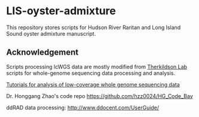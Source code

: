 # LIS-oyster-admixture
This repository stores scripts for Hudson River Raritan and Long Island Sound oyster admixture manuscript. 

## Acknowledgement
Scripts processing lcWGS data are mostly modified from [Therkildson Lab](https://github.com/therkildsen-lab/data-processing/blob/master/lcwgs_data_processing.md) scripts for whole-genome sequencing data processing and analysis. 

[Tutorials for analysis of low-coverage whole genome sequencing data](https://github.com/nt246/lcwgs-guide-tutorial)

Dr. Honggang Zhao's code repo https://github.com/hzz0024/HG_Code_Bay 

ddRAD data processing: http://www.ddocent.com/UserGuide/ 
